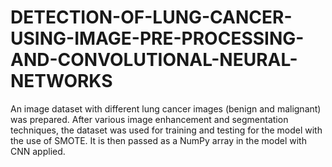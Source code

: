 # DETECTION-OF-LUNG-CANCER-USING-IMAGE-PRE-PROCESSING-AND-CONVOLUTIONAL-NEURAL-NETWORKS
An image dataset with different lung cancer images (benign and malignant) was prepared. After various image enhancement and segmentation techniques, the dataset was used for training and testing for the model with the use of SMOTE. It is then passed as a NumPy array in the model with CNN applied.
